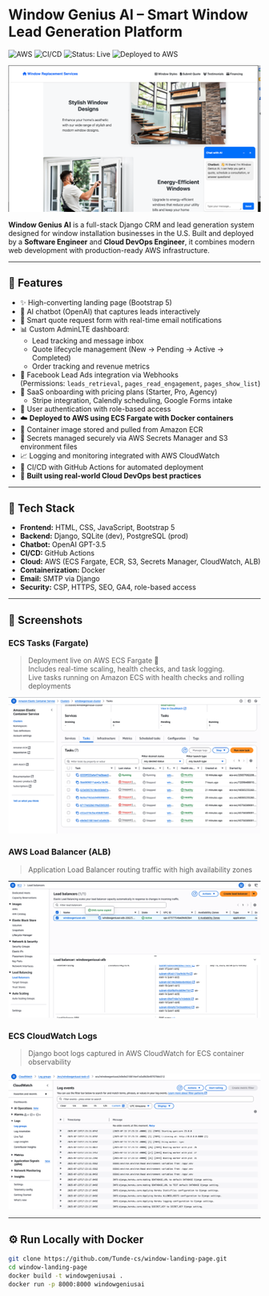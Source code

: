 # Window Genius AI – Smart Window Lead Generation Platform

![AWS](https://img.shields.io/badge/AWS-ECS%20Fargate-orange?logo=amazon-aws&logoColor=white)
![CI/CD](https://img.shields.io/badge/GitHub-Actions-blue?logo=github-actions&logoColor=white)
![Status: Live](https://img.shields.io/badge/Status-Live-brightgreen)
![Deployed to AWS](https://img.shields.io/badge/Deployed-AWS--ECS--Fargate-green?logo=amazonaws)


![Landing Screenshot](static/assets/img/landing-screenshot.png)


**Window Genius AI** is a full-stack Django CRM and lead generation system designed for window installation businesses in the U.S. Built and deployed by a **Software Engineer** and **Cloud DevOps Engineer**, it combines modern web development with production-ready AWS infrastructure.

---

## 🚀 Features

- ✨ High-converting landing page (Bootstrap 5)
- 💬 AI chatbot (OpenAI) that captures leads interactively
- 📩 Smart quote request form with real-time email notifications
- 📊 Custom AdminLTE dashboard:
  - Lead tracking and message inbox
  - Quote lifecycle management (New → Pending → Active → Completed)
  - Order tracking and revenue metrics
- 🔗 Facebook Lead Ads integration via Webhooks  
  (Permissions: `leads_retrieval`, `pages_read_engagement`, `pages_show_list`)
- 🧠 SaaS onboarding with pricing plans (Starter, Pro, Agency)
  - Stripe integration, Calendly scheduling, Google Forms intake
- 🔐 User authentication with role-based access
- ☁️ **Deployed to AWS using ECS Fargate with Docker containers**
- 🧱 Container image stored and pulled from Amazon ECR
- 🔐 Secrets managed securely via AWS Secrets Manager and S3 environment files
- 📈 Logging and monitoring integrated with AWS CloudWatch
- 🔄 CI/CD with GitHub Actions for automated deployment
- 🧠 **Built using real-world Cloud DevOps best practices**

---

## 🧠 Tech Stack

- **Frontend:** HTML, CSS, JavaScript, Bootstrap 5
- **Backend:** Django, SQLite (dev), PostgreSQL (prod)
- **Chatbot:** OpenAI GPT-3.5
- **CI/CD:** GitHub Actions
- **Cloud:** AWS (ECS Fargate, ECR, S3, Secrets Manager, CloudWatch, ALB)
- **Containerization:** Docker
- **Email:** SMTP via Django
- **Security:** CSP, HTTPS, SEO, GA4, role-based access

---

## 📸 Screenshots

### ECS Tasks (Fargate)

> Deployment live on AWS ECS Fargate 🚀  
> Includes real-time scaling, health checks, and task logging.  
> Live tasks running on Amazon ECS with health checks and rolling deployments

![ECS Tasks Screenshot](static/assets/img/ecs-tasks.png)

### AWS Load Balancer (ALB)

> Application Load Balancer routing traffic with high availability zones

![ALB Screenshot](static/assets/img/alb-dashboard.png)

### ECS CloudWatch Logs

> Django boot logs captured in AWS CloudWatch for ECS container observability

![CloudWatch Logs](static/assets/img/cloudwatch-logs.png)


---

## ⚙️ Run Locally with Docker

```bash
git clone https://github.com/Tunde-cs/window-landing-page.git
cd window-landing-page
docker build -t windowgeniusai .
docker run -p 8000:8000 windowgeniusai
